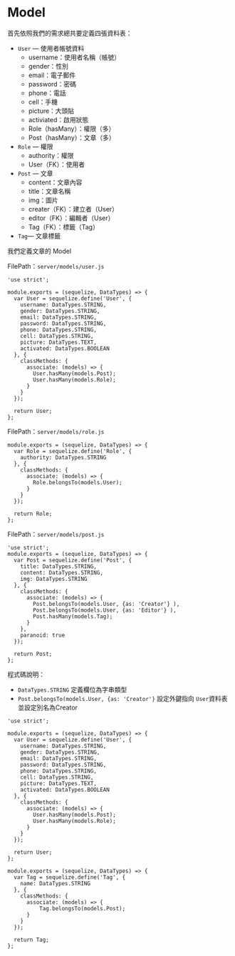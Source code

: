 # Model


首先依照我們的需求總共要定義四張資料表：
* `User` — 使用者帳號資料
  + username：使用者名稱（帳號）
  + gender：性別
  + email：電子郵件
  + password：密碼
  + phone：電話
  + cell：手機
  + picture：大頭貼
  + activiated：啟用狀態
  + Role（hasMany）：權限（多）
  + Post（hasMany）：文章（多）
* `Role` — 權限
  + authority：權限
  + User（FK）：使用者
* `Post` — 文章
  + content：文章內容
  + title：文章名稱
  + img：圖片
  + creater（FK）：建立者（User）
  + editor（FK）：編輯者（User）
  + Tag（FK）：標籤（Tag）
* `Tag`— 文章標籤

我們定義文章的 Model

FilePath：`server/models/user.js`
```
'use strict';

module.exports = (sequelize, DataTypes) => {
  var User = sequelize.define('User', {
    username: DataTypes.STRING,
    gender: DataTypes.STRING,
    email: DataTypes.STRING,
    password: DataTypes.STRING,
    phone: DataTypes.STRING,
    cell: DataTypes.STRING,
    picture: DataTypes.TEXT,
    activated: DataTypes.BOOLEAN
  }, {
    classMethods: {
      associate: (models) => {
        User.hasMany(models.Post);
        User.hasMany(models.Role);
      }
    }
  });

  return User;
};
```

FilePath：`server/models/role.js`
```
module.exports = (sequelize, DataTypes) => {
  var Role = sequelize.define('Role', {
    authority: DataTypes.STRING
  }, {
    classMethods: {
      associate: (models) => {
        Role.belongsTo(models.User);
      }
    }
  });

  return Role;
};
```


FilePath：`server/models/post.js`
```
'use strict';
module.exports = (sequelize, DataTypes) => {
  var Post = sequelize.define('Post', {
    title: DataTypes.STRING,
    content: DataTypes.STRING,
    img: DataTypes.STRING
  }, {
    classMethods: {
      associate: (models) => {
        Post.belongsTo(models.User, {as: 'Creator'} ),
        Post.belongsTo(models.User, {as: 'Editor'} ),
        Post.hasMany(models.Tag);
      }
    },
    paranoid: true
  });

  return Post;
};
```
程式碼說明：
* `DataTypes.STRING` 定義欄位為字串類型
* ```Post.belongsTo(models.User, {as: 'Creator'}```
設定外鍵指向 ```User```資料表並設定別名為Creator

```
'use strict';

module.exports = (sequelize, DataTypes) => {
  var User = sequelize.define('User', {
    username: DataTypes.STRING,
    gender: DataTypes.STRING,
    email: DataTypes.STRING,
    password: DataTypes.STRING,
    phone: DataTypes.STRING,
    cell: DataTypes.STRING,
    picture: DataTypes.TEXT,
    activated: DataTypes.BOOLEAN
  }, {
    classMethods: {
      associate: (models) => {
        User.hasMany(models.Post);
        User.hasMany(models.Role);
      }
    }
  });

  return User;
};
```


```
module.exports = (sequelize, DataTypes) => {
  var Tag = sequelize.define('Tag', {
    name: DataTypes.STRING
  }, {
    classMethods: {
      associate: (models) => {
          Tag.belongsTo(models.Post);
      }
    }
  });

  return Tag;
};
```
